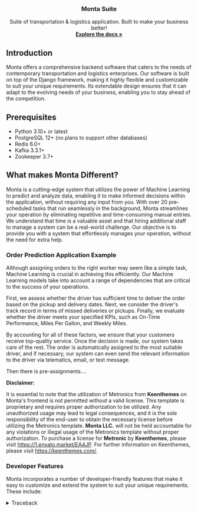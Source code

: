 <h3 align="center">Monta Suite</h3>

  <p align="center">
    Suite of transportation & logistics application. Built to make your business better!
    <br />
    <a href="#"><strong>Explore the docs »</strong></a>

## Introduction

Monta offers a comprehensive backend software that caters to the needs of contemporary transportation and logistics
enterprises. Our software is built on top of the Django framework, making it highly flexible and customizable to suit
your unique requirements. Its extendable design ensures that it can adapt to the evolving needs of your business,
enabling you to stay ahead of the competition.

## Prerequisites

- Python 3.10+ or latest
- PostgreSQL 12+ (no plans to support other databases)
- Redis 6.0+
- Kafka 3.3.1+
- Zookeeper 3.7+

## What makes Monta Different?

Monta is a cutting-edge system that utilizes the power of Machine Learning
to predict and analyze data, enabling it to make informed decisions within
the application, without requiring any input from you. With over 20 pre-scheduled tasks
that run seamlessly in the background, Monta streamlines your operation by eliminating repetitive and time-consuming
manual entries. We understand that time is a valuable asset and that hiring additional staff to manage a system can be a
real-world challenge. Our objective is to provide you with a system that effortlessly manages your operation, without
the need for extra help.

### Order Prediction Application Example

Although assigning orders to the right worker may seem like a simple task, Machine Learning is crucial in achieving this
efficiently. Our Machine Learning models take into account a range of dependencies that are critical to the success of
your operations.

First, we assess whether the driver has sufficient time to deliver the order based on the pickup and delivery dates.
Next, we consider the driver's track record in terms of missed deliveries or pickups. Finally, we evaluate whether the
driver meets your specified KPIs, such as On-Time Performance, Miles Per Gallon, and Weekly Miles.

By accounting for all of these factors, we ensure that your customers receive top-quality service. Once the decision is
made, our system takes care of the rest. The order is automatically assigned to the most suitable driver, and if
necessary, our system can even send the relevant information to the driver via telematics, email, or text message.

Then there is pre-assignments....

**Disclaimer:**

It is essential to note that the utilization of Metronics from <b>Keenthemes</b> on Monta's frontend is not permitted without a valid license. This template is proprietary and requires proper authorization to be utilized. Any unauthorized usage may lead to legal consequences, and it is the sole responsibility of the end-user to obtain the necessary license before utilizing the Metronics template. <b>Monta LLC.</b> will not be held accountable for any violations or illegal usage of the Metronics template without proper authorization. To purchase a license for <b>Metronic</b> by <b>Keenthemes</b>, please visit <https://1.envato.market/EA4JP>. For further information on Keenthemes, please visit <https://keenthemes.com/>.

### Developer Features

Monta incorporates a number of developer-friendly features that make it easy to customize and extend the system to suit your
unique requirements. These include:

<details>
<summary>Traceback</summary>

Monta incorporates an abstract representation of [Rich Tracebacks](https://rich.readthedocs.io/en/latest/traceback.html), which enhances the
debugging experience of your code. This feature is enabled by default, but you have the option to disable it by setting the MONTA_TRACEBACK
environment variable to 0.

Check out the example below to see how it works:
![Example](https://github.com/Monta-Application/Monta/blob/main/imgs/traceback.png?raw=true)
</details>
